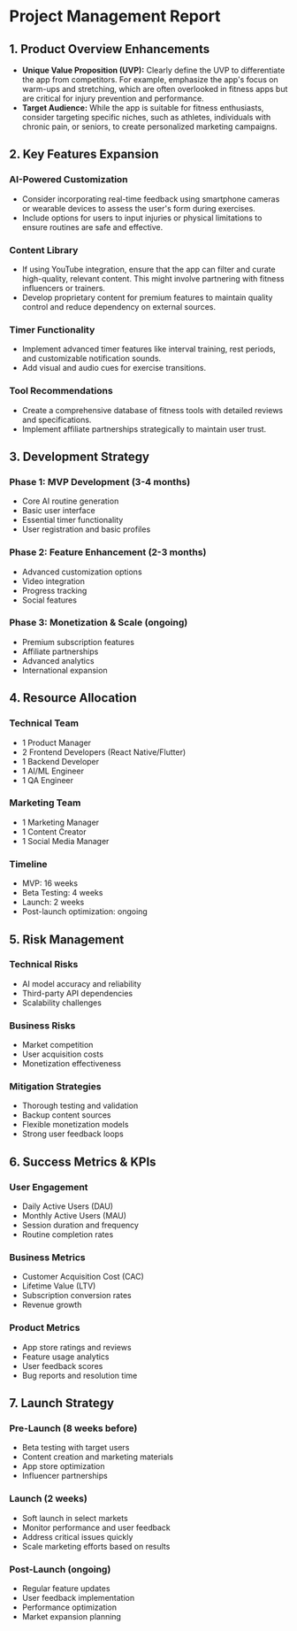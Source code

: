# Project Management Report

## 1. Product Overview Enhancements

- **Unique Value Proposition (UVP):** Clearly define the UVP to differentiate the app from competitors. For example, emphasize the app's focus on warm-ups and stretching, which are often overlooked in fitness apps but are critical for injury prevention and performance.
- **Target Audience:** While the app is suitable for fitness enthusiasts, consider targeting specific niches, such as athletes, individuals with chronic pain, or seniors, to create personalized marketing campaigns.

## 2. Key Features Expansion

### AI-Powered Customization
- Consider incorporating real-time feedback using smartphone cameras or wearable devices to assess the user's form during exercises.
- Include options for users to input injuries or physical limitations to ensure routines are safe and effective.

### Content Library
- If using YouTube integration, ensure that the app can filter and curate high-quality, relevant content. This might involve partnering with fitness influencers or trainers.
- Develop proprietary content for premium features to maintain quality control and reduce dependency on external sources.

### Timer Functionality
- Implement advanced timer features like interval training, rest periods, and customizable notification sounds.
- Add visual and audio cues for exercise transitions.

### Tool Recommendations
- Create a comprehensive database of fitness tools with detailed reviews and specifications.
- Implement affiliate partnerships strategically to maintain user trust.

## 3. Development Strategy

### Phase 1: MVP Development (3-4 months)
- Core AI routine generation
- Basic user interface
- Essential timer functionality
- User registration and basic profiles

### Phase 2: Feature Enhancement (2-3 months)
- Advanced customization options
- Video integration
- Progress tracking
- Social features

### Phase 3: Monetization & Scale (ongoing)
- Premium subscription features
- Affiliate partnerships
- Advanced analytics
- International expansion

## 4. Resource Allocation

### Technical Team
- 1 Product Manager
- 2 Frontend Developers (React Native/Flutter)
- 1 Backend Developer
- 1 AI/ML Engineer
- 1 QA Engineer

### Marketing Team
- 1 Marketing Manager
- 1 Content Creator
- 1 Social Media Manager

### Timeline
- MVP: 16 weeks
- Beta Testing: 4 weeks
- Launch: 2 weeks
- Post-launch optimization: ongoing

## 5. Risk Management

### Technical Risks
- AI model accuracy and reliability
- Third-party API dependencies
- Scalability challenges

### Business Risks
- Market competition
- User acquisition costs
- Monetization effectiveness

### Mitigation Strategies
- Thorough testing and validation
- Backup content sources
- Flexible monetization models
- Strong user feedback loops

## 6. Success Metrics & KPIs

### User Engagement
- Daily Active Users (DAU)
- Monthly Active Users (MAU)
- Session duration and frequency
- Routine completion rates

### Business Metrics
- Customer Acquisition Cost (CAC)
- Lifetime Value (LTV)
- Subscription conversion rates
- Revenue growth

### Product Metrics
- App store ratings and reviews
- Feature usage analytics
- User feedback scores
- Bug reports and resolution time

## 7. Launch Strategy

### Pre-Launch (8 weeks before)
- Beta testing with target users
- Content creation and marketing materials
- App store optimization
- Influencer partnerships

### Launch (2 weeks)
- Soft launch in select markets
- Monitor performance and user feedback
- Address critical issues quickly
- Scale marketing efforts based on results

### Post-Launch (ongoing)
- Regular feature updates
- User feedback implementation
- Performance optimization
- Market expansion planning
